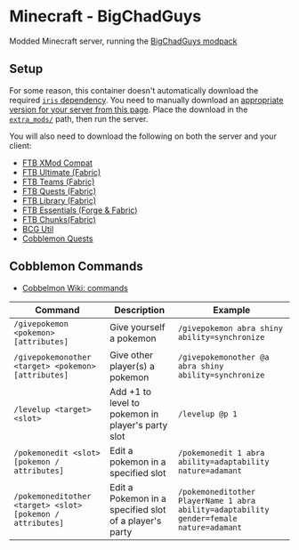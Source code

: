 # Minecraft - BigChadGuys

Modded Minecraft server, running the [BigChadGuys modpack](https://modrinth.com/modpack/bcg)

## Setup

For some reason, this container doesn't automatically download the required [`iris` dependency](https://modrinth.com/mod/iris). You need to manually download an [appropriate version for your server from this page](https://modrinth.com/mod/iris/versions). Place the download in the [`extra_mods/`](./extra_mods/) path, then run the server.

You will also need to download the following on both the server and your client:

- [FTB XMod Compat](https://www.curseforge.com/minecraft/mc-mods/ftb-xmod-compat/download/5257896)
- [FTB Ultimate (Fabric)](https://www.curseforge.com/minecraft/mc-mods/ftb-ultimine-fabric/download/5363344)
- [FTB Teams (Fabric)](https://www.curseforge.com/minecraft/mc-mods/ftb-teams-fabric/download/5267188)
- [FTB Quests (Fabric)](https://www.curseforge.com/minecraft/mc-mods/ftb-quests-fabric/download/5543954)
- [FTB Library (Fabric)](https://www.curseforge.com/minecraft/mc-mods/ftb-library-fabric/download/5567590)
- [FTB Essentials (Forge & Fabric)](https://www.curseforge.com/minecraft/mc-mods/ftb-essentials/download/4896151)
- [FTB Chunks(Fabric)](https://www.curseforge.com/minecraft/mc-mods/ftb-chunks-fabric/download/5378089)
- [BCG Util](https://www.curseforge.com/minecraft/mc-mods/bcg-util/download/5359973)
- [Cobblemon Quests](https://www.curseforge.com/minecraft/mc-mods/cobblemon-quests/download/5640002)

## Cobblemon Commands

- [Cobbelmon Wiki: commands](https://wiki.cobblemon.com/index.php/Commands)

| Command                                                    | Description                                            | Example                                                                                 |
| ---------------------------------------------------------- | ------------------------------------------------------ | --------------------------------------------------------------------------------------- |
| `/givepokemon <pokemon> [attributes]`                      | Give yourself a pokemon                                | `/givepokemon abra shiny ability=synchronize`                                           |
| `/givepokemonother <target> <pokemon> [attributes]`        | Give other player(s) a pokemon                         | `/givepokemonother @a abra shiny ability=synchronize`                                   |
| `/levelup <target> <slot>`                                 | Add +1 to level to pokemon in player's party slot      | `/levelup @p 1`                                                                         |
| `/pokemonedit <slot> [pokemon / attributes]`               | Edit a pokemon in a specified slot                     | `/pokemonedit 1 abra ability=adaptability nature=adamant`                               |
| `/pokemoneditother <target> <slot> [pokemon / attributes]` | Edit a Pokemon in a specified slot of a player's party | `/pokemoneditother PlayerName 1 abra ability=adaptability gender=female nature=adamant` |
